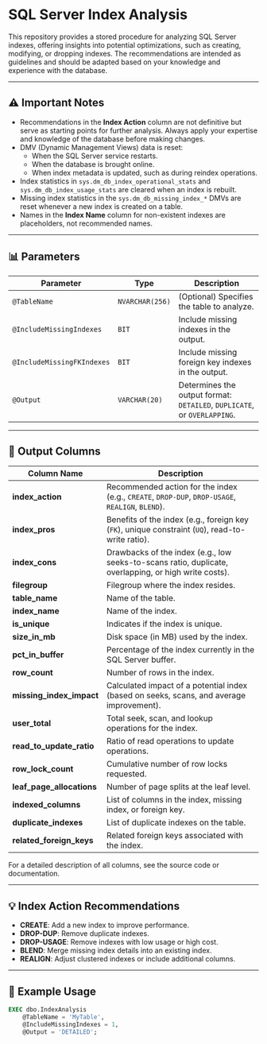 # SQL Server Index Analysis

This repository provides a stored procedure for analyzing SQL Server indexes, offering insights into potential optimizations, such as creating, modifying, or dropping indexes. The recommendations are intended as guidelines and should be adapted based on your knowledge and experience with the database.

---

## ⚠️ Important Notes
- Recommendations in the **Index Action** column are not definitive but serve as starting points for further analysis. Always apply your expertise and knowledge of the database before making changes.
- DMV (Dynamic Management Views) data is reset:
  - When the SQL Server service restarts.
  - When the database is brought online.
  - When index metadata is updated, such as during reindex operations.
- Index statistics in `sys.dm_db_index_operational_stats` and `sys.dm_db_index_usage_stats` are cleared when an index is rebuilt.
- Missing index statistics in the `sys.dm_db_missing_index_*` DMVs are reset whenever a new index is created on a table.
- Names in the **Index Name** column for non-existent indexes are placeholders, not recommended names.

---

## 📊 Parameters
| Parameter                     | Type              | Description                                                                 |
|-------------------------------|-------------------|-----------------------------------------------------------------------------|
| `@TableName`                  | `NVARCHAR(256)`   | (Optional) Specifies the table to analyze.                                  |
| `@IncludeMissingIndexes`      | `BIT`             | Include missing indexes in the output.                                      |
| `@IncludeMissingFKIndexes`    | `BIT`             | Include missing foreign key indexes in the output.                          |
| `@Output`                     | `VARCHAR(20)`     | Determines the output format: `DETAILED`, `DUPLICATE`, or `OVERLAPPING`.    |

---

## 📖 Output Columns
| Column Name                  | Description                                                                                                    |
|------------------------------|----------------------------------------------------------------------------------------------------------------|
| **index_action**             | Recommended action for the index (e.g., `CREATE`, `DROP-DUP`, `DROP-USAGE`, `REALIGN`, `BLEND`).               |
| **index_pros**               | Benefits of the index (e.g., foreign key (`FK`), unique constraint (`UQ`), read-to-write ratio).               |
| **index_cons**               | Drawbacks of the index (e.g., low seeks-to-scans ratio, duplicate, overlapping, or high write costs).          |
| **filegroup**                | Filegroup where the index resides.                                                                            |
| **table_name**               | Name of the table.                                                                                            |
| **index_name**               | Name of the index.                                                                                            |
| **is_unique**                | Indicates if the index is unique.                                                                             |
| **size_in_mb**               | Disk space (in MB) used by the index.                                                                         |
| **pct_in_buffer**            | Percentage of the index currently in the SQL Server buffer.                                                   |
| **row_count**                | Number of rows in the index.                                                                                  |
| **missing_index_impact**     | Calculated impact of a potential index (based on seeks, scans, and average improvement).                      |
| **user_total**               | Total seek, scan, and lookup operations for the index.                                                        |
| **read_to_update_ratio**     | Ratio of read operations to update operations.                                                                |
| **row_lock_count**           | Cumulative number of row locks requested.                                                                     |
| **leaf_page_allocations**    | Number of page splits at the leaf level.                                                                       |
| **indexed_columns**          | List of columns in the index, missing index, or foreign key.                                                  |
| **duplicate_indexes**        | List of duplicate indexes on the table.                                                                       |
| **related_foreign_keys**     | Related foreign keys associated with the index.                                                               |

For a detailed description of all columns, see the source code or documentation.

---

## 💡 Index Action Recommendations
- **CREATE**: Add a new index to improve performance.
- **DROP-DUP**: Remove duplicate indexes.
- **DROP-USAGE**: Remove indexes with low usage or high cost.
- **BLEND**: Merge missing index details into an existing index.
- **REALIGN**: Adjust clustered indexes or include additional columns.

---

## 📜 Example Usage
```sql
EXEC dbo.IndexAnalysis 
    @TableName = 'MyTable',
    @IncludeMissingIndexes = 1,
    @Output = 'DETAILED';
